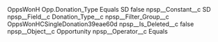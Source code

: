 <?xml version="1.0" encoding="UTF-8"?>
<CustomMetadata xmlns="http://soap.sforce.com/2006/04/metadata" xmlns:xsi="http://www.w3.org/2001/XMLSchema-instance" xmlns:xsd="http://www.w3.org/2001/XMLSchema">
    <label>OppsWonH Opp.Donation_Type Equals SD</label>
    <protected>false</protected>
    <values>
        <field>npsp__Constant__c</field>
        <value xsi:type="xsd:string">SD</value>
    </values>
    <values>
        <field>npsp__Field__c</field>
        <value xsi:type="xsd:string">Donation_Type__c</value>
    </values>
    <values>
        <field>npsp__Filter_Group__c</field>
        <value xsi:type="xsd:string">OppsWonHCSingleDonation39eae60d</value>
    </values>
    <values>
        <field>npsp__Is_Deleted__c</field>
        <value xsi:type="xsd:boolean">false</value>
    </values>
    <values>
        <field>npsp__Object__c</field>
        <value xsi:type="xsd:string">Opportunity</value>
    </values>
    <values>
        <field>npsp__Operator__c</field>
        <value xsi:type="xsd:string">Equals</value>
    </values>
</CustomMetadata>
